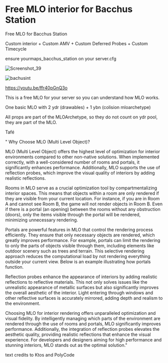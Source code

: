 # Free MLO interior for Bacchus Station

Free MLO for Bacchus Station

Custom interior + Custom AMV + Custom Deferred Probes + Custom Timecycle

ensure yourmaps_bacchus_station on your server.cfg

![Screenshot_39](https://github.com/user-attachments/assets/11657680-2814-4d01-ae74-0c16e3d112cf)

![bachusint](https://github.com/user-attachments/assets/bdb2b107-3598-44bb-a698-32519baef532)

https://youtu.be/ffr40pGnQ3o

This is a free MLO for your server so you can understand how MLO works.

One basic MLO with 2 ydr (drawables) + 1 ybn (colision mloarchetype)

All props are part of the MLOArchetype, so they do not count on ydr pool, they are part of the MLO.

Tafé

" Why Choose MLO (Multi Level Object)?

MLO (Multi Level Object) offers the highest level of optimization for interior environments compared to other non-native solutions. 
When implemented correctly, with a well-considered number of rooms and portals, it significantly enhances performance. 
Additionally, MLO supports the use of reflection probes, which improve the visual quality of interiors by adding realistic reflections. 

Rooms in MLO serve as a crucial optimization tool by compartmentalizing interior spaces. 
This means that objects within a room are only rendered if they are visible from your current location. 
For instance, if you are in Room A and cannot see Room B, the game will not render objects in Room B. 
Even if there is a portal (an opening) between the rooms without any obstruction (doors), only the items visible through the portal will be rendered, minimizing unnecessary rendering. 

Portals are powerful features in MLO that control the rendering process efficiently. 
They ensure that only necessary objects are rendered, which greatly improves performance. 
For example, portals can limit the rendering to only the parts of objects visible through them, including elements like outdoor scenery such as trees and terrain. 
This selective rendering approach reduces the computational load by not rendering everything outside your current view. Below is an example illustrating how portals function. 

Reflection probes enhance the appearance of interiors by adding realistic reflections to reflective materials. 
This not only solves issues like the unrealistic appearance of metallic surfaces but also significantly improves the overall aesthetic of the interior. 
Light entering through windows and other reflective surfaces is accurately mirrored, adding depth and realism to the environment.

Choosing MLO for interior rendering offers unparalleled optimization and visual fidelity. 
By intelligently managing which parts of the environment are rendered through the use of rooms and portals, MLO significantly improves performance. 
Additionally, the integration of reflection probes elevates the aesthetic quality, providing realistic reflections that enhance the visual experience. 
For developers and designers aiming for high performance and stunning interiors, MLO stands out as the optimal solution."

text credits to Ktos and PolyCode

